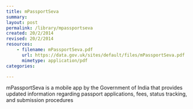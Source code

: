 ```yaml
---
title: mPassportSeva 
summary: 
layout: post
permalink: /library/mpassportseva
created: 20/2/2014
revised: 20/2/2014
resources:
    - filename: mPassportSeva.pdf
      url: https://data.gov.uk/sites/default/files/mPassportSeva.pdf
      mimetype: application/pdf
categories:

---
```


<p>mPassportSeva is a mobile app by the Government of India that provides updated information regarding passport applications, fees, status tracking, and submission procedures </p>
